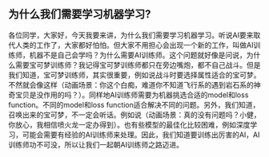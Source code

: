
## 为什么我们需要学习机器学习?
各位同学，大家好，今天我要来讲，为什么我们需要学习机器学习。听说AI要来取代人类的工作了，大家都好怕怕。但大家不用担心会出现一个新的工作，叫做AI训练师，机器不是自己会学吗？为什么需要AI训练师。这个问题就好像是问说，为什么需要宝可梦训练师？我记得宝可梦训练师都只在旁边嘴炮，都不自己战斗。但是我们知道，宝可梦训练师，其实很重要，例如说战斗时要选择属性适合的宝可梦。不然就会像这样（动画场景：你这个白痴，难道你不知道飞行系的遇到岩石系的神奇宝贝是没作用的吗？）。同样地AI训练师需要为机器挑选合适的model和loss function。不同的model和loss function适合解决不同的问题。另外，我们知道，召唤出来的宝可梦，不一定会听话。例如说（动画场景：真的没有问题吗？小健，你放心，我相信喷火龙一定办得到）。也有些模型的最佳化比较困难，例如深度学习，可能会需要有经验的AI训练师来处理。因此，我们知道要训练出厉害的AI，AI训练师功不可没，所以让我们一起朝AI训练师之路迈进。
